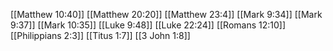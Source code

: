 [[Matthew 10:40]]
[[Matthew 20:20]]
[[Matthew 23:4]]
[[Mark 9:34]]
[[Mark 9:37]]
[[Mark 10:35]]
[[Luke 9:48]]
[[Luke 22:24]]
[[Romans 12:10]]
[[Philippians 2:3]]
[[Titus 1:7]]
[[3 John 1:8]]
